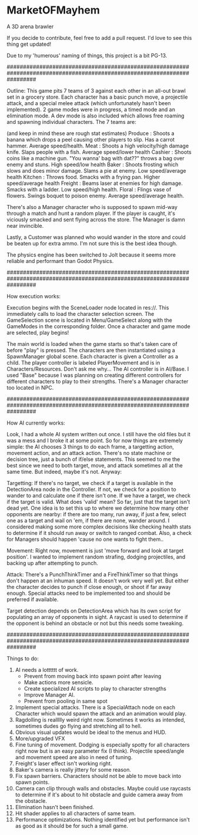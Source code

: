 # MarketOFMayhem
 A 3D arena brawler

If you decide to contribute, feel free to add a pull request. I'd love to see this thing get updated!

Due to my 'humerous' naming of things, this project is a bit PG-13.

#########################################################################################################################

Outline:
This game pits 7 teams of 3 against each other in an all-out brawl set in a grocery store. Each character has a 
basic punch move, a projectile attack, and a special melee attack (which unfortunately hasn't been implemented). 
2 game modes were in progress, a timed mode and an elimination mode. A dev mode is also included which 
allows free roaming and spawning individual characters. The 7 teams are:

(and keep in mind these are rough stat estimates)
Produce : Shoots a banana which drops a peel causing other players to slip. Has a carrot hammer. Average speed/health.
Meat : Shoots a high velocity/high damage knife. Slaps people with a fish. Average speed/lower health
Cashier : Shoots coins like a machine gun. "You wanna' bag with dat??" throws a bag over enemy and stuns. High speed/low health
Baker : Shoots frosting which slows and does minor damage. Slams a pie at enemy. Low speed/average health
Kitchen : Throws food. Smacks with a frying pan. Higher speed/average health
Freight : Beams laser at enemies for high damage. Smacks with a ladder. Low speed/high health.
Floral : Flings vase of flowers. Swings boquet to poison enemy. Average speed/average health.

There's also a Manager character who is supposed to spawn mid-way through a match and hunt a random player. If the 
player is caught, it's viciously smacked and sent flying across the store. The Manager is damn near invincible.

Lastly, a Customer was planned who would wander in the store and could be beaten up for extra ammo. I'm not sure this
is the best idea though.

The physics engine has been switched to Jolt because it seems more reliable and performant than Godot Physics.

#########################################################################################################################

How execution works:

Execution begins with the SceneLoader node located in res://. This immediately calls to load the character selection 
screen. The GameSelection scene is located in Menu/GameSelect along with the GameModes in the corresponding folder.
Once a character and game mode are selected, play begins!

The main world is loaded when the game starts so that's taken care of before "play" is pressed. The characters are then 
instantiated using a SpawnManager global scene. Each character is given a Controller as a child. The player controller
is labeled PlayerMovement and is in Characters/Resources. Don't ask me why... The AI controller is in AI/Base. 
I used "Base" because I was planning on creating different controllers for different characters to play to their strengths.
There's a Manager character too located in NPC.

#########################################################################################################################

How AI currently works:

Look, I had a whole AI system written out once. I still have the old files but it was a mess and I broke it at some point. 
So for now things are extremely simple: the AI chooses 3 things to do each frame, a targetting action, movement action, and
an attack action. There's no state machine or decision tree, just a bunch of if/else statements. This seemed to me the best
since we need to both target, move, and attack sometimes all at the same time. But indeed, maybe it's not. Anyway:

Targetting: If there's no target, we check if a target is available in the DetectionArea node in the Controller. If not,
we check for a position to wander to and calculate one if there isn't one. If we have a target, we check if the target is
valid. What does 'valid' mean? So far, just that the target isn't dead yet. One idea is to set this up to where we determine
how many other opponents are nearby: if there are too many, run away, if just a few, select one as a target and wail on 'em,
if there are none, wander around. I considered making some more complex decisions like checking health stats to determine if
it should run away or switch to ranged combat. Also, a check for Managers should happen 'cause no one wants to fight them..

Movement:
Right now, movement is just 'move forward and look at target position'. I wanted to implement random strafing, dodging
projectiles, and backing up after attempting to punch. 

Attack:
There's a PunchThinkTimer and a FireThinkTimer so that things don't happen at an inhuman speed. It doesn't work very well yet.
But either the character decides to punch if close enough, or shoot if far away enough. Special attacks need to be implemented
too and should be preferred if available.

Target detection depends on DetectionArea which has its own script for populating an array of opponents in sight. A raycast
is used to determine if the opponent is behind an obstacle or not but this needs some tweaking. 

#########################################################################################################################

Things to do:

1) AI needs a lotttttt of work.
    - Prevent from moving back into spawn point after leaving
    - Make actions more sensicle.
    - Create specialized AI scripts to play to character strengths
    - Improve Manager AI.
    - Prevent from pooling in same spot
2) Implement special attacks. There is a SpecialAttach node on each Character which would spawn the attack and an animation
    would play.
3) Ragdolling is reallllly weird right now. Sometimes it works as intended, sometimes dudes go flying and stretching all to 
    hell. 
4) Obvious visual updates would be ideal to the menus and HUD.
5) More/upgraded VFX 
6) Fine tuning of movement. Dodging is especially spotty for all characters right now but is an easy parameter fix (I think).
    Projectile speed/angle and movement speed are also in need of tuning.
7) Freight's laser effect isn't working right.
8) Baker's camera is really jittery for some reason.
9) Fix spawn barriers. Characters should not be able to move back into spawn points.
10) Camera can clip through walls and obstacles. Maybe could use raycasts to determine if it's about to hit obstacle and 
    guide camera away from the obstacle. 
11) Elimination hasn't been finished.
12) Hit shader applies to all characters of same team.
13) Performance optimizations. Nothing identified yet but performance isn't as good as it should be for such a small game.
